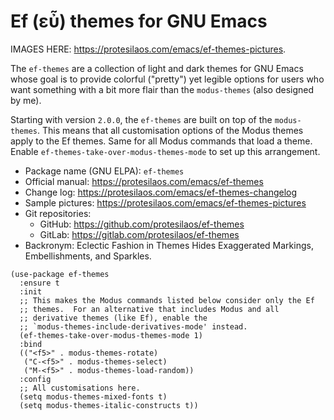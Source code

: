 # Ef (εὖ) themes for GNU Emacs

IMAGES HERE: <https://protesilaos.com/emacs/ef-themes-pictures>.

The `ef-themes` are a collection of light and dark themes for GNU Emacs
whose goal is to provide colorful ("pretty") yet legible options for
users who want something with a bit more flair than the `modus-themes`
(also designed by me).

Starting with version `2.0.0`, the `ef-themes` are built on top of the
`modus-themes`. This means that all customisation options of the Modus
themes apply to the Ef themes. Same for all Modus commands that load a
theme. Enable `ef-themes-take-over-modus-themes-mode` to set up this
arrangement.

+ Package name (GNU ELPA): `ef-themes`
+ Official manual: <https://protesilaos.com/emacs/ef-themes>
+ Change log: <https://protesilaos.com/emacs/ef-themes-changelog>
+ Sample pictures: <https://protesilaos.com/emacs/ef-themes-pictures>
+ Git repositories:
  + GitHub: <https://github.com/protesilaos/ef-themes>
  + GitLab: <https://gitlab.com/protesilaos/ef-themes>
+ Backronym: Eclectic Fashion in Themes Hides Exaggerated Markings,
  Embellishments, and Sparkles.

```elisp
(use-package ef-themes
  :ensure t
  :init
  ;; This makes the Modus commands listed below consider only the Ef
  ;; themes.  For an alternative that includes Modus and all
  ;; derivative themes (like Ef), enable the
  ;; `modus-themes-include-derivatives-mode' instead.
  (ef-themes-take-over-modus-themes-mode 1)
  :bind
  (("<f5>" . modus-themes-rotate)
   ("C-<f5>" . modus-themes-select)
   ("M-<f5>" . modus-themes-load-random))
  :config
  ;; All customisations here.
  (setq modus-themes-mixed-fonts t)
  (setq modus-themes-italic-constructs t))
```
